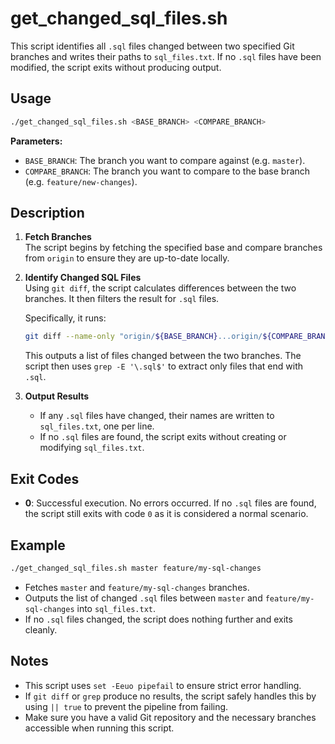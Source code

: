 # get_changed_sql_files.sh

This script identifies all `.sql` files changed between two specified Git branches and writes their paths to `sql_files.txt`. If no `.sql` files have been modified, the script exits without producing output.

## Usage

```bash
./get_changed_sql_files.sh <BASE_BRANCH> <COMPARE_BRANCH>
```

**Parameters:**

- `BASE_BRANCH`: The branch you want to compare against (e.g. `master`).
- `COMPARE_BRANCH`: The branch you want to compare to the base branch (e.g. `feature/new-changes`).

## Description

1. **Fetch Branches**  
   The script begins by fetching the specified base and compare branches from `origin` to ensure they are up-to-date locally.
   
2. **Identify Changed SQL Files**  
   Using `git diff`, the script calculates differences between the two branches. It then filters the result for `.sql` files.  
   
   Specifically, it runs:
   ```bash
   git diff --name-only "origin/${BASE_BRANCH}...origin/${COMPARE_BRANCH}"
   ```
   This outputs a list of files changed between the two branches. The script then uses `grep -E '\.sql$'` to extract only files that end with `.sql`.
   
3. **Output Results**  
   - If any `.sql` files have changed, their names are written to `sql_files.txt`, one per line.
   - If no `.sql` files are found, the script exits without creating or modifying `sql_files.txt`.

## Exit Codes

- **0**: Successful execution. No errors occurred. If no `.sql` files are found, the script still exits with code `0` as it is considered a normal scenario.
  
## Example

```bash
./get_changed_sql_files.sh master feature/my-sql-changes
```

- Fetches `master` and `feature/my-sql-changes` branches.
- Outputs the list of changed `.sql` files between `master` and `feature/my-sql-changes` into `sql_files.txt`.
- If no `.sql` files changed, the script does nothing further and exits cleanly.

## Notes

- This script uses `set -Eeuo pipefail` to ensure strict error handling.
- If `git diff` or `grep` produce no results, the script safely handles this by using `|| true` to prevent the pipeline from failing.
- Make sure you have a valid Git repository and the necessary branches accessible when running this script.